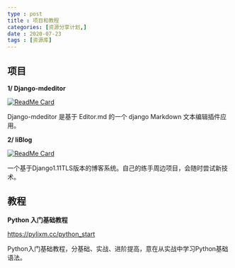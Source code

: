 ```yaml
---
type : post
title : 项目和教程
categories: [资源分享计划,] 
date : 2020-07-23
tags : [资源库]
---
```


## 项目

**1/ Django-mdeditor**

[![ReadMe Card](https://github-readme-stats.vercel.app/api/pin/?username=pylixm&repo=django-mdeditor)](https://github.com/anuraghazra/github-readme-stats)

Django-mdeditor 是基于 Editor.md 的一个 django Markdown 文本编辑插件应用。


**2/ liBlog**

[![ReadMe Card](https://github-readme-stats.vercel.app/api/pin/?username=pylixm&repo=liBlog)](https://github.com/anuraghazra/github-readme-stats)

一个基于Django1.11TLS版本的博客系统。自己的练手周边项目，会随时尝试新技术。



## 教程

**Python 入门基础教程**

https://pylixm.cc/python_start

Python入门基础教程，分基础、实战、进阶提高，意在从实战中学习Python基础语法。
